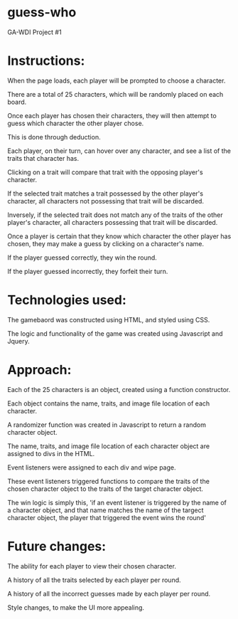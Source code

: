 # guess-who
GA-WDI Project #1


# Instructions:

When the page loads, each player will be prompted to choose a character.

There are a total of 25 characters, which will be randomly placed on each board.

Once each player has chosen their characters, they will then attempt to guess which character the other player chose.

This is done through deduction.

Each player, on their turn, can hover over any character, and see a list of the traits that character has.

Clicking on a trait will compare that trait with the opposing player's character.

If the selected trait matches a trait possessed by the other player's character, all characters not possessing that trait will be discarded.

Inversely, if the selected trait does not match any of the traits of the other player's character, all characters possessing that trait will be discarded.

Once a player is certain that they know which character the other player has chosen, they may make a guess by clicking on a character's name.

If the player guessed correctly, they win the round.

If the player guessed incorrectly, they forfeit their turn.



# Technologies used:

The gamebaord was constructed using HTML, and styled using CSS. 

The logic and functionality of the game was created using Javascript and Jquery.


# Approach:

Each of the 25 characters is an object, created using a function constructor.

Each object contains the name, traits, and image file location of each character.

A randomizer function was created in Javascript to return a random character object.

The name, traits, and image file location of each character object are assigned to divs in the HTML.

Event listeners were assigned to each div and wipe page.

These event listeners triggered functions to compare the traits of the chosen character object to the traits of the target character object.

The win logic is simply this, 'if an event listener is triggered by the name of a character object, and that name matches the name of the targect character object, the player that triggered the event wins the round'


# Future changes:

The ability for each player to view their chosen character.

A history of all the traits selected by each player per round.

A history of all the incorrect guesses made by each player per round.

Style changes, to make the UI more appealing.
